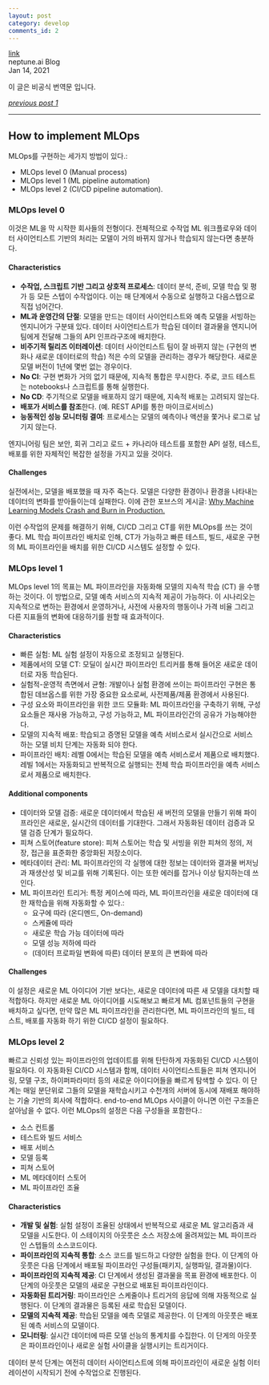 ```yaml
---
layout: post
category: develop
comments_id: 2
---
```

[link](https://neptune.ai/blog/mlops-what-it-is-why-it-matters-and-how-to-implement-it-from-a-data-scientist-perspective?utm_source=reddit&utm_medium=post&utm_campaign=blog-mlops-what-it-is-why-it-matters-and-how-to-implement-it-from-a-data-scientist-perspective&utm_content=deeplearning)  
neptune.ai Blog     
Jan 14, 2021

이 글은 비공식 번역문 입니다.

*[previous post 1](https://yongqyu.github.io/mldl-mlops-what-it-is-why-it-matters-and-how-to-implement-it-1.html)*  

-----------------------------------------------------

## How to implement MLOps

MLOps를 구현하는 세가지 방법이 있다.:

* MLOps level 0 (Manual process)
* MLOps level 1 (ML pipeline automation)
* MLOps level 2 (CI/CD pipeline automation).
  
### MLOps level 0

이것은 ML을 막 시작한 회사들의 전형이다. 전체적으로 수작업 ML 워크플로우와 데이터 사이언티스트 기반의 처리는 모델이 거의 바뀌지 않거나 학습되지 않는다면 충분하다.

#### **Characteristics**

* **수작업, 스크립트 기반 그리고 상호적 프로세스**: 데이터 분석, 준비, 모델 학습 및 평가 등 모든 스텝이 수작업이다. 이는 매 단계에서 수동으로 실행하고 다음스탭으로 직접 넘어간다.
* **ML과 운영간의 단절**: 모델을 만드는 데이터 사이언티스트와 예측 모델을 서빙하는 엔지니어가 구분돼 있다. 데이터 사이언티스트가 학습된 데이터 결과물을 엔지니어 팀에게 전달해 그들의 API 인프라구조에 배치한다.
* **비주기적 릴리즈 이터레이션**: 데이터 사이언티스트 팀이 잘 바뀌지 않는 (구현의 변화나 새로운 데이터로의 학습) 적은 수의 모델을 관리하는 경우가 해당한다. 새로운 모델 버전이 1년에 몇번 없는 경우이다.
* **No CI**: 구현 변화가 거의 없기 때문에, 지속적 통합은 무시한다. 주로, 코드 테스트는 notebooks나 스크립트를 통해 실행한다.
* **No CD**: 주기적으로 모델을 배포하지 않기 때문에, 지속적 배포는 고려되지 않는다. 
* **배포가 서비스를 참조**한다. (예. REST API를 통한 마이크로서비스)
* **능동적인 성능 모니터링 결여**: 프로세스는 모델의 예측이나 액션을 쫓거나 로그로 남기지 않는다.

엔지니어링 팀은 보안, 회귀 그리고 로드 + 카나리아 테스트를 포함한 API 설정, 테스트, 배포를 위한 자체적인 복잡한 설정을 가지고 있을 것이다.

#### **Challenges**

실전에서는, 모델을 배포했을 때 자주 죽는다. 모델은 다양한 환경이나 환경을 나타내는 데이터의 변화를 받아들이는데 실패한다. 이에 관한 포브스의 게시글: [Why Machine Learning Models Crash and Burn in Production.](https://www.forbes.com/sites/forbestechcouncil/2019/04/03/why-machine-learning-models-crash-and-burn-in-production/)

이런 수작업의 문제를 해결하기 위해, CI/CD 그리고 CT를 위한 MLOps를 쓰는 것이 좋다. ML 학습 파이프라인 배치로 인해, CT가 가능하고 빠른 테스트, 빌드, 새로운 구현의 ML 파이프라인을 배치를 위한 CI/CD 시스템도 설정할 수 있다.

### MLOps level 1

MLOps level 1의 목표는 ML 파이프라인을 자동화해 모델의 지속적 학습 (CT) 을 수행하는 것이다. 이 방법으로, 모델 예측 서비스의 지속적 제공이 가능하다. 이 시나리오는 지속적으로 변하는 환경에서 운영하거나, 사전에 사용자의 행동이나 가격 비율 그리고 다른 지표들의 변화에 대응하기를 원할 때 효과적이다.

#### **Characteristics**

* 빠른 실험: ML 실험 설정이 자동으로 조정되고 실행된다.
* 제품에서의 모델 CT: 모딜이 실시간 파이프라인 트리커를 통해 들어온 새로운 데이터로 자동 학습된다.
* 실험적-운영적 측면에서 균형: 개발이나 실험 환경에 쓰이는 파이프라인 구현은 통합된 데브옵스를 위한 가장 중요한 요소로써, 사전제품/제품 환경에서 사용된다.
* 구성 요소와 파이프라인을 위한 코드 모듈화: ML 파이프라인을 구축하기 위해, 구성 요소들은 재사용 가능하고, 구성 가능하고, ML 파이프라인간의 공유가 가능해야한다.
* 모델의 지속적 배포: 학습되고 증명된 모델을 예측 서비스로서 실시간으로 서비스 하는 모델 비치 단계는 자동화 되야 한다.
* 파이프라인 배치: 레벨 0에서는 학습된 모델을 예측 서비스로서 제품으로 배치했다. 레빌 1에서는 자동화되고 반복적으로 실행되는 전체 학습 파이프라인을 예측 서비스로서 제품으로 배치한다.

#### **Additional components**

* 데이터와 모델 검증: 새로운 데이터에서 학습된 새 버전의 모델을 만들기 위해 파이프라인은 새로운, 실시간의 데이터를 기대한다. 그래서 자동화된 데이터 검증과 모델 검증 단계가 필요하다.
* 피쳐 스토어(feature store): 피쳐 스토어는 학습 및 서빙을 위한 피쳐의 정의, 저장, 접근을 표준화한 중앙화된 저장소이다.
* 메타데이터 관리: ML 파이프라인의 각 실행에 대한 정보는 데이터와 결과물 버저닝과 재생산성 및 비교를 위해 기록된다. 이는 또한 에러를 잡거나 이상 탐지하는데 쓰인다.
* ML 파이프라인 트리거: 특정 케이스에 따라, ML 파이프라인을 새로운 데이터에 대한 재학습을 위해 자동화할 수 있다.:
  * 요구에 따라 (온디멘드, On-demand)
  * 스케쥴에 따라
  * 새로운 학습 가능 데이터에 따라
  * 모델 성능 저하에 따라
  * (데이터 프로파일 변화에 따른) 데이터 분포의 큰 변화에 따라

#### **Challenges**

이 설정은 새로운 ML 아이디어 기반 보다는, 새로운 데이터에 따른 새 모델을 대치할 때 적합하다. 하지만 새로운 ML 아이디어를 시도해보고 빠르게 ML 컴포넌트들의 구현을 배치하고 싶다면, 만약 많은 ML 파이프라인을 관리한다면, ML 파이프라인의 빌드, 테스트, 배포를 자동화 하기 위한 CI/CD 설정이 필요하다.

### MLOps level 2

빠르고 신뢰성 있는 파이프라인의 업데이트를 위해 탄탄하게 자동화된 CI/CD 시스템이 필요하다. 이 자동화된 CI/CD 시스템과 함께, 데이터 사이언티스트들은 피쳐 엔지니어링, 모델 구조, 하이퍼파라미터 등의 새로운 아이디어들을 빠르게 탐색할 수 있다. 이 단계는 매일 분단위로 그들의 모델을 재학습시키고 수천개의 서버에 동시에 재배포 해야하는 기술 기반의 회사에 적합하다. end-to-end MLOps 사이클이 아니면 이런 구조들은 살아남을 수 없다. 이런 MLOps의 설정은 다음 구성들을 포함한다.:

* 소스 컨트롤
* 테스트와 빌드 서비스
* 배포 서비스
* 모델 등록
* 피쳐 스토어
* ML 메타데이터 스토어
* ML 파이프라인 조율

#### **Characteristics** 

* **개발 및 실험**: 실험 설정이 조율된 상태에서 반복적으로 새로운 ML 알고리즘과 새 모델을 시도한다. 이 스테이지의 아웃풋은 소스 저장소에 올려져있는 ML 파이프라인 스텝들의 소스코드이다. 
* **파이프라인의 지속적 통합**: 소스 코드를 빌드하고 다양한 실험을 한다. 이 단계의 아웃풋은 다음 단계에서 배포될 파이프라인 구성들(패키지, 실행파일, 결과물)이다.
* **파이프라인의 지속적 제공**: CI 단계에서 생성된 결과물을 목표 환경에 배포한다. 이 단계의 아웃풋은 모델의 새로운 구현으로 배포된 파이프라인이다.
* **자동화된 트리거링**: 파이프라인은 스케줄이나 트리거의 응답에 의해 자동적으로 실행된다. 이 단계의 결과물은 등록된 새로 학습된 모델이다.
* **모델의 지속적 제공**: 학습된 모델을 예측 모델로 제공한다. 이 단계의 아웃풋은 배포된 예측 서비스의 모델이다.
* **모니터링**: 실시간 데이터에 따른 모델 선능의 통계치를 수집한다. 이 단게의 아웃풋은 파이프라인이나 새로운 실험 사이클을 실행시키는 트리거이다.

데이터 분석 단계는 여전히 데이터 사이언티스트에 의해 파이프라인이 새로운 실험 이터레이션이 시작되기 전에 수작업으로 진행된다.